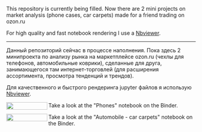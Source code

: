 This repository is currently being filled. 
Now there are 2 mini projects on market analysis (phone cases, car carpets) made for a friend trading on ozon.ru

For high quality and fast notebook rendering I use a [Nbviewer](https://nbviewer.jupyter.org/).

---
Данный репозиторий сейчас в процессе наполнения. 
Пока здесь 2 минипроекта по анализу рынка на маркетплейсе ozon.ru (чехлы для телефонов, автомобильные коврики), сделанные для друга, занимающегося там интернет-торговлей (для расширения ассортимента, просмотра тенденций и трендов).

Для качественного и быстрого рендеринга jupyter файлов я использую [Nbviewer](https://nbviewer.jupyter.org/).

<a href="https://nbviewer.org/github/Yureec/Projects/blob/main/Phones.ipynb" 
   target="_blank">
   <img align="left" 
      src="https://raw.githubusercontent.com/jupyter/design/master/logos/Badges/nbviewer_badge.png" 
      width="109" height="20">
</a>
Take a look at the "Phones" notebook on the Binder.

<a href="https://nbviewer.org/github/Yureec/Projects/blob/main/Automobile%20-%20car%20carpets.ipynb" 
   target="_blank">
   <img align="left" 
      src="https://raw.githubusercontent.com/jupyter/design/master/logos/Badges/nbviewer_badge.png" 
      width="109" height="20">
</a>
Take a look at the "Automobile - car carpets" notebook on the Binder.
